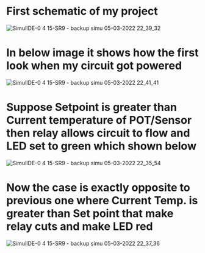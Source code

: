 # First schematic  of my project

![SimulIDE-0 4 15-SR9  -  _backup simu_ 05-03-2022 22_39_32](https://user-images.githubusercontent.com/98843450/156893884-47c192ca-774d-4ba2-b944-7bdbce857b6c.png)

# In below image it shows how the first look when my circuit got powered

![SimulIDE-0 4 15-SR9  -  _backup simu_ 05-03-2022 22_41_41](https://user-images.githubusercontent.com/98843450/156894007-654d340a-6442-4c5f-83dd-7ec7e9e5611d.png)

# Suppose Setpoint is greater than Current temperature of POT/Sensor then relay allows circuit to flow and LED set to green which shown below

![SimulIDE-0 4 15-SR9  -  _backup simu_ 05-03-2022 22_35_54](https://user-images.githubusercontent.com/98843450/156894198-8e017274-e129-40f4-a6cc-c921f602b3c9.png)

# Now the case is exactly opposite to previous one where Current Temp. is greater than Set point that make relay cuts and make LED red

![SimulIDE-0 4 15-SR9  -  _backup simu_ 05-03-2022 22_37_36](https://user-images.githubusercontent.com/98843450/156894370-53f78de5-ebff-46bf-b83f-f417b4cd6d62.png)







